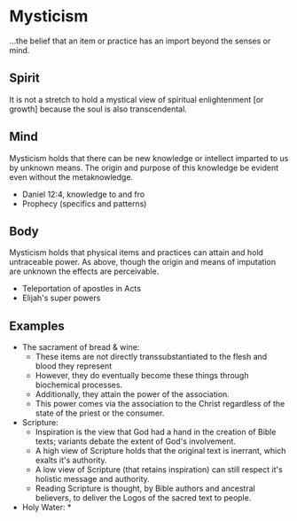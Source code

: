 # Mysticism
...the belief that an item or practice has an import beyond the senses or mind. 

## Spirit

It is not a stretch to hold a mystical view of spiritual enlightenment [or growth] because the soul is also transcendental.


## Mind

Mysticism holds that there can be new knowledge or intellect imparted to us by unknown means.
The origin and purpose of this knowledge be evident even without the metaknowledge.
* Daniel 12:4, knowledge to and fro 
* Prophecy (specifics and patterns)


## Body

Mysticism holds that physical items and practices can attain and hold untraceable power.
As above, though the origin and means of imputation are unknown the effects are perceivable.
* Teleportation of apostles in Acts
* Elijah's super powers


## Examples

* The sacrament of bread & wine:
  * These items are not directly transsubstantiated to the flesh and blood they represent
  * However, they do eventually become these things through biochemical processes.
  * Additionally, they attain the power of the association.
  * This power comes via the association to the Christ regardless of the state of the priest or the consumer.
* Scripture:
  * Inspiration is the view that God had a hand in the creation of Bible texts;  variants debate the extent of God's involvement. 
  * A high view of Scripture holds that the original text is inerrant, which exalts it's authority. 
  * A low view of Scripture (that retains inspiration) can still respect it's holistic message and authority.
  * Reading Scripture is thought, by Bible authors and ancestral believers, to deliver the Logos of the sacred text to people.
* Holy Water:
  * 